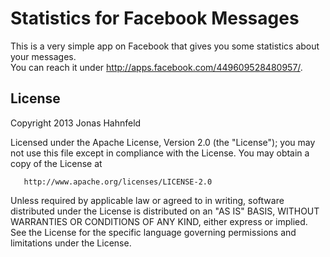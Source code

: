 Statistics for Facebook Messages
================================

This is a very simple app on Facebook that gives you some statistics about your messages.<br />
You can reach it under http://apps.facebook.com/449609528480957/.

License
-------

   Copyright 2013 Jonas Hahnfeld

   Licensed under the Apache License, Version 2.0 (the "License");
   you may not use this file except in compliance with the License.
   You may obtain a copy of the License at

       http://www.apache.org/licenses/LICENSE-2.0

   Unless required by applicable law or agreed to in writing, software
   distributed under the License is distributed on an "AS IS" BASIS,
   WITHOUT WARRANTIES OR CONDITIONS OF ANY KIND, either express or implied.
   See the License for the specific language governing permissions and
   limitations under the License.
